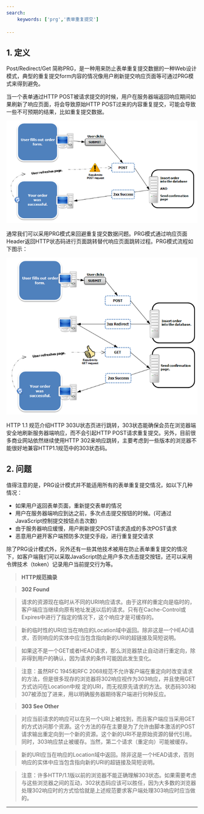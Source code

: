 ```yaml
---
search:
    keywords: ['prg','表单重复提交']

---
```



## 1. 定义
Post/Redirect/Get 简称PRG，是一种用来防止表单重复提交数据的一种Web设计模式，典型的重复提交form内容的情况像用户刷新提交响应页面等可通过PRG模式来得到避免。

当一个表单通过HTTP POST被请求提交的时候，用户在服务器端返回响应期间如果刷新了响应页面，将会导致原始HTTP POST过来的内容重复提交，可能会导致一些不可预期的结果，比如重复提交数据。

![](/assets/1.png)

通常我们可以采用PRG模式来回避重复提交数据问题。PRG模式通过响应页面Header返回HTTP状态码进行页面跳转替代响应页面跳转过程。PRG模式流程如下图示：

![](/assets/8.png)

HTTP 1.1 规范介绍HTTP 303U状态页进行跳转，303状态能确保会员在浏览器端安全地刷新服务器端响应，而不会引起HTTP POST请求重复提交。另外，目前很多商业网站依然继续使用HTTP 302来响应跳转，主要考虑到一些版本的浏览器不能很好地兼容HTTP1.1规范中的303状态码。

## 2. 问题
值得注意的是，PRG设计模式并不能适用所有的表单重复提交情况，如以下几种情况：

* 如果用户返回表单页面，重新提交表单的情况
* 用户在服务器端响应到达之前，多次点击提交按钮的时候。(可通过JavaScript控制提交按钮点击次数)
* 由于服务器响应缓慢，用户刷新提交POST请求造成的多次POST请求
* 恶意用户避开客户端预防多次提交手段，进行重复提交请求

除了PRG设计模式外，另外还有一些其他技术被用在防止表单重复提交的情况下，如客户端我们可以采取JavaScript防止用户多次点击提交按钮，还可以采用令牌技术（token）记录用户当前提交行为等。

> **HTTP规范摘录**

> **302 Found**

> 请求的资源现在临时从不同的URI响应请求。由于这样的重定向是临时的，客户端应当继续向原有地址发送以后的请求。只有在Cache-Control或Expires中进行了指定的情况下，这个响应才是可缓存的。

> 新的临时性的URI应当在响应的Location域中返回。除非这是一个HEAD请求，否则响应的实体中应当包含指向新的URI的超链接及简短说明。

> 如果这不是一个GET或者HEAD请求，那么浏览器禁止自动进行重定向，除非得到用户的确认，因为请求的条件可能因此发生变化。

> 注意：虽然RFC 1945和RFC 2068规范不允许客户端在重定向时改变请求的方法，但是很多现存的浏览器将302响应视作为303响应，并且使用GET方式访问在Location中规 定的URI，而无视原先请求的方法。状态码303和307被添加了进来，用以明确服务器期待客户端进行何种反应。

> **303 See Other**

> 对应当前请求的响应可以在另一个URI上被找到，而且客户端应当采用GET的方式访问那个资源。这个方法的存在主要是为了允许由脚本激活的POST 请求输出重定向到一个新的资源。这个新的URI不是原始资源的替代引用。同时，303响应禁止被缓存。当然，第二个请求（重定向）可能被缓存。

> 新的URI应当在响应的Location域中返回。除非这是一个HEAD请求，否则响应的实体中应当包含指向新的URI的超链接及简短说明。

> 注意：许多HTTP/1.1版以前的浏览器不能正确理解303状态。如果需要考虑与这些浏览器之间的互动，302状态码应该可以胜任，因为大多数的浏览器处理302响应时的方式恰恰就是上述规范要求客户端处理303响应时应当做的。

---
